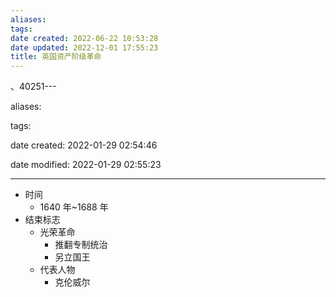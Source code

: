 ```yaml
---
aliases: 
tags: 
date created: 2022-06-22 10:53:28
date updated: 2022-12-01 17:55:23
title: 英国资产阶级革命
---
```


、40251---

aliases:

tags:

date created: 2022-01-29 02:54:46

date modified: 2022-01-29 02:55:23

---


- 时间
  - 1640 年~1688 年
- 结束标志
  - 光荣革命
    - 推翻专制统治
    - 另立国王
  - 代表人物
    - 克伦威尔
